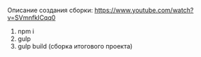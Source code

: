 Описание создания сборки: https://www.youtube.com/watch?v=SVmnfkICqq0

1. npm i
2. gulp
3. gulp build (сборка итогового проекта)
